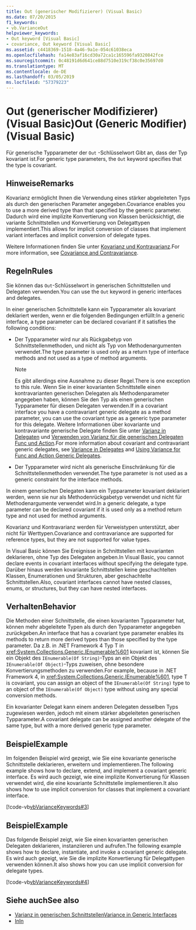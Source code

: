 ```yaml
---
title: Out (generischer Modifizierer) (Visual Basic)
ms.date: 07/20/2015
f1_keywords:
- vb.VarianceOut
helpviewer_keywords:
- Out keyword [Visual Basic]
- covariance, Out keyword [Visual Basic]
ms.assetid: c4418369-1518-4a46-9a1e-054c61038eca
ms.openlocfilehash: fa14e83af16cd30a72ca1c165596fa9320842fce
ms.sourcegitcommit: 0c48191d6d641ce88d7510e319cf38c0e35697d0
ms.translationtype: MT
ms.contentlocale: de-DE
ms.lasthandoff: 03/05/2019
ms.locfileid: "57379223"
---
```

# <a name="out-generic-modifier-visual-basic"></a><span data-ttu-id="e9379-102">Out (generischer Modifizierer) (Visual Basic)</span><span class="sxs-lookup"><span data-stu-id="e9379-102">Out (Generic Modifier) (Visual Basic)</span></span>

<span data-ttu-id="e9379-103">Für generische Typparameter der `Out` -Schlüsselwort Gibt an, dass der Typ kovariant ist.</span><span class="sxs-lookup"><span data-stu-id="e9379-103">For generic type parameters, the `Out` keyword specifies that the type is covariant.</span></span>

## <a name="remarks"></a><span data-ttu-id="e9379-104">Hinweise</span><span class="sxs-lookup"><span data-stu-id="e9379-104">Remarks</span></span>

<span data-ttu-id="e9379-105">Kovarianz ermöglicht Ihnen die Verwendung eines stärker abgeleiteten Typs als durch den generischen Parameter angegeben.</span><span class="sxs-lookup"><span data-stu-id="e9379-105">Covariance enables you to use a more derived type than that specified by the generic parameter.</span></span> <span data-ttu-id="e9379-106">Dadurch wird eine implizite Konvertierung von Klassen berücksichtigt, die variante Schnittstellen und Konvertierung von Delegattypen implementiert.</span><span class="sxs-lookup"><span data-stu-id="e9379-106">This allows for implicit conversion of classes that implement variant interfaces and implicit conversion of delegate types.</span></span>

<span data-ttu-id="e9379-107">Weitere Informationen finden Sie unter [Kovarianz und Kontravarianz](../../programming-guide/concepts/covariance-contravariance/index.md).</span><span class="sxs-lookup"><span data-stu-id="e9379-107">For more information, see [Covariance and Contravariance](../../programming-guide/concepts/covariance-contravariance/index.md).</span></span>

## <a name="rules"></a><span data-ttu-id="e9379-108">Regeln</span><span class="sxs-lookup"><span data-stu-id="e9379-108">Rules</span></span>

<span data-ttu-id="e9379-109">Sie können das `Out`-Schlüsselwort in generischen Schnittstellen und Delegaten verwenden.</span><span class="sxs-lookup"><span data-stu-id="e9379-109">You can use the `Out` keyword in generic interfaces and delegates.</span></span>

<span data-ttu-id="e9379-110">In einer generischen Schnittstelle kann ein Typparameter als kovariant deklariert werden, wenn er die folgenden Bedingungen erfüllt:</span><span class="sxs-lookup"><span data-stu-id="e9379-110">In a generic interface, a type parameter can be declared covariant if it satisfies the following conditions:</span></span>

- <span data-ttu-id="e9379-111">Der Typparameter wird nur als Rückgabetyp von Schnittstellenmethoden, und nicht als Typ von Methodenargumenten verwendet.</span><span class="sxs-lookup"><span data-stu-id="e9379-111">The type parameter is used only as a return type of interface methods and not used as a type of method arguments.</span></span>

    > [!NOTE]
    > <span data-ttu-id="e9379-112">Es gibt allerdings eine Ausnahme zu dieser Regel.</span><span class="sxs-lookup"><span data-stu-id="e9379-112">There is one exception to this rule.</span></span> <span data-ttu-id="e9379-113">Wenn Sie in einer kovarianten Schnittstelle einen kontravarianten generischen Delegaten als Methodenparameter angegeben haben, können Sie den Typ als einen generischen Typparameter für diesen Delegaten verwenden.</span><span class="sxs-lookup"><span data-stu-id="e9379-113">If in a covariant interface you have a contravariant generic delegate as a method parameter, you can use the covariant type as a generic type parameter for this delegate.</span></span> <span data-ttu-id="e9379-114">Weitere Informationen über kovariante und kontravariante generische Delegate finden Sie unter [Varianz in Delegaten](../../programming-guide/concepts/covariance-contravariance/variance-in-delegates.md) und [Verwenden von Varianz für die generischen Delegaten Func und Action](../../programming-guide/concepts/covariance-contravariance/using-variance-for-func-and-action-generic-delegates.md).</span><span class="sxs-lookup"><span data-stu-id="e9379-114">For more information about covariant and contravariant generic delegates, see [Variance in Delegates](../../programming-guide/concepts/covariance-contravariance/variance-in-delegates.md) and [Using Variance for Func and Action Generic Delegates](../../programming-guide/concepts/covariance-contravariance/using-variance-for-func-and-action-generic-delegates.md).</span></span>

- <span data-ttu-id="e9379-115">Der Typparameter wird nicht als generische Einschränkung für die Schnittstellenmethoden verwendet.</span><span class="sxs-lookup"><span data-stu-id="e9379-115">The type parameter is not used as a generic constraint for the interface methods.</span></span>

<span data-ttu-id="e9379-116">In einem generischen Delegaten kann ein Typparameter kovariant deklariert werden, wenn sie nur als Methodenrückgabetyp verwendet und nicht für Methodenargumente verwendet wird.</span><span class="sxs-lookup"><span data-stu-id="e9379-116">In a generic delegate, a type parameter can be declared covariant if it is used only as a method return type and not used for method arguments.</span></span>

<span data-ttu-id="e9379-117">Kovarianz und Kontravarianz werden für Verweistypen unterstützt, aber nicht für Werttypen.</span><span class="sxs-lookup"><span data-stu-id="e9379-117">Covariance and contravariance are supported for reference types, but they are not supported for value types.</span></span>

<span data-ttu-id="e9379-118">In Visual Basic können Sie Ereignisse in Schnittstellen mit kovarianten deklarieren, ohne Typ des Delegaten angeben.</span><span class="sxs-lookup"><span data-stu-id="e9379-118">In Visual Basic, you cannot declare events in covariant interfaces without specifying the delegate type.</span></span> <span data-ttu-id="e9379-119">Darüber hinaus werden kovariante Schnittstellen keine geschachtelten Klassen, Enumerationen und Strukturen, aber geschachtelte Schnittstellen.</span><span class="sxs-lookup"><span data-stu-id="e9379-119">Also, covariant interfaces cannot have nested classes, enums, or structures, but they can have nested interfaces.</span></span>

## <a name="behavior"></a><span data-ttu-id="e9379-120">Verhalten</span><span class="sxs-lookup"><span data-stu-id="e9379-120">Behavior</span></span>

<span data-ttu-id="e9379-121">Die Methoden einer Schnittstelle, die einen kovarianten Typparameter hat, können mehr abgeleitete Typen als durch den Typparameter angegeben zurückgeben.</span><span class="sxs-lookup"><span data-stu-id="e9379-121">An interface that has a covariant type parameter enables its methods to return more derived types than those specified by the type parameter.</span></span> <span data-ttu-id="e9379-122">Da z.B. in .NET Framework 4 Typ T in <xref:System.Collections.Generic.IEnumerable%601> kovariant ist, können Sie ein Objekt des `IEnumerable(Of String)`-Typs an ein Objekt des `IEnumerable(Of Object)`-Typs zuweisen, ohne besondere Konvertierungsmethoden zu verwenden.</span><span class="sxs-lookup"><span data-stu-id="e9379-122">For example, because in .NET Framework 4, in <xref:System.Collections.Generic.IEnumerable%601>, type T is covariant, you can assign an object of the `IEnumerable(Of String)` type to an object of the `IEnumerable(Of Object)` type without using any special conversion methods.</span></span>

<span data-ttu-id="e9379-123">Ein kovarianter Delegat kann einem anderen Delegaten desselben Typs zugewiesen werden, jedoch mit einem stärker abgeleiteten generischen Typparameter.</span><span class="sxs-lookup"><span data-stu-id="e9379-123">A covariant delegate can be assigned another delegate of the same type, but with a more derived generic type parameter.</span></span>

## <a name="example"></a><span data-ttu-id="e9379-124">Beispiel</span><span class="sxs-lookup"><span data-stu-id="e9379-124">Example</span></span>

<span data-ttu-id="e9379-125">Im folgenden Beispiel wird gezeigt, wie Sie eine kovariante generische Schnittstelle deklarieren, erweitern und implementieren.</span><span class="sxs-lookup"><span data-stu-id="e9379-125">The following example shows how to declare, extend, and implement a covariant generic interface.</span></span> <span data-ttu-id="e9379-126">Es wird auch gezeigt, wie eine implizite Konvertierung für Klassen verwendet wird, die eine kovariante Schnittstelle implementieren.</span><span class="sxs-lookup"><span data-stu-id="e9379-126">It also shows how to use implicit conversion for classes that implement a covariant interface.</span></span>

[!code-vb[vbVarianceKeywords#3](~/samples/snippets/visualbasic/VS_Snippets_VBCSharp/vbvariancekeywords/vb/module1.vb#3)]

## <a name="example"></a><span data-ttu-id="e9379-127">Beispiel</span><span class="sxs-lookup"><span data-stu-id="e9379-127">Example</span></span>

<span data-ttu-id="e9379-128">Das folgende Beispiel zeigt, wie Sie einen kovarianten generischen Delegaten deklarieren, instanziieren und aufrufen.</span><span class="sxs-lookup"><span data-stu-id="e9379-128">The following example shows how to declare, instantiate, and invoke a covariant generic delegate.</span></span> <span data-ttu-id="e9379-129">Es wird auch gezeigt, wie Sie die implizite Konvertierung für Delegattypen verwenden können.</span><span class="sxs-lookup"><span data-stu-id="e9379-129">It also shows how you can use implicit conversion for delegate types.</span></span>

[!code-vb[vbVarianceKeywords#4](~/samples/snippets/visualbasic/VS_Snippets_VBCSharp/vbvariancekeywords/vb/module1.vb#4)]

## <a name="see-also"></a><span data-ttu-id="e9379-130">Siehe auch</span><span class="sxs-lookup"><span data-stu-id="e9379-130">See also</span></span>

- [<span data-ttu-id="e9379-131">Varianz in generischen Schnittstellen</span><span class="sxs-lookup"><span data-stu-id="e9379-131">Variance in Generic Interfaces</span></span>](../../programming-guide/concepts/covariance-contravariance/variance-in-generic-interfaces.md)
- [<span data-ttu-id="e9379-132">In</span><span class="sxs-lookup"><span data-stu-id="e9379-132">In</span></span>](../../../visual-basic/language-reference/modifiers/in-generic-modifier.md)
